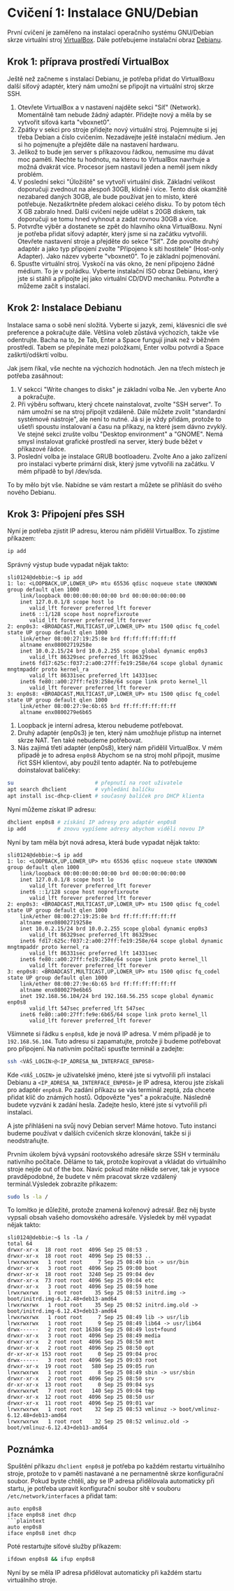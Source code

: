 # Cvičení 1: Instalace GNU/Debian

První  cvičení je zaměřeno na instalaci operačního systému GNU/Debian skrze virtuální stroj [VirtualBox](https://www.virtualbox.org/). Dále potřebujeme instalační obraz [Debianu](https://www.debian.org/).

## Krok 1: příprava prostředí VirtualBox

Ještě než začneme s instalací Debianu, je potřeba přidat do VirtualBoxu další síťový adaptér, který nám umožní se připojit na virtuální stroj skrze SSH.

1. Otevřete VirtualBox a v nastavení najděte sekci "Síť" (Network). Momentálně tam nebude žádný adaptér. Přidejte nový a měla by se vytvořit síťová karta "vboxnet0".
2. Zpátky v sekci pro stroje přidejte nový virtuální stroj. Pojemnujte si jej třeba Debian a číslo cvičením. Nezadávejte ještě instalační médium. Jen si ho pojmenujte a přejděte dále na nastavení hardwaru.
3. Jelikož to bude jen server s příkazovou řádkou, nemusíme mu dávat moc paměti. Nechte tu hodnotu, na kterou to VirtualBox navrhuje a možná dvakrát více. Procesor jsem nastavil jeden a neměl jsem nikdy problém.
4. V poslední sekci "Úložiště" se vytvoří virtuální disk. Základní velikost doporučuji zvednout na alespoň 30GB, klidně i více. Tento disk okamžitě nezabared daných 30GB, ale bude používat jen to místo, které potřebuje. Nezaškrtněte předem alokaci celého disku. To by potom těch X GB zabralo hned. Další cvičení nejde udělat s 20GB diskem, tak doporučuji se tomu hned vyhnout a zadat rovnou 30GB a více.
5. Potvrďte výběr a dostanete se zpět do hlavního okna VirtualBoxu. Nyní je potřeba přidat síťový adaptér, který jsme si na začátku vytvořili. Otevřete nastavení stroje a přejděte do sekce "Síť". Zde povolte druhý adaptér a jako typ připojení zvolte "Připojeno k síti hostitele" (Host-only Adapter). Jako název vyberte "vboxnet0". To je základní pojmenování.
6. Spusťte virtuální stroj. Vyskočí na vás okno, že není připojeno žádné médium. To je v pořádku. Vyberte instalační ISO obraz Debianu, který jste si stáhli a připojte jej jako virtuální CD/DVD mechaniku. Potvrďte a můžeme začít s instalací.

## Krok 2: Instalace Debianu

Instalace sama o sobě není složitá. Vyberte si jazyk, zemi, klávesnici dle své preference a pokračujte dále. Většina voleb zůstává výchozích, takže vše odentrujte. Bacha na to, že Tab, Enter a Space fungují jinak než v běžném prostředí. Tabem se přepínáte mezi položkami, Enter volbu potvrdí a Space zaškrtí/odškrtí volbu.

Jak jsem říkal, vše nechte na výchozích hodnotách. Jen na třech místech je potřeba zasáhnout:

1. V sekcci "Write changes to disks" je základní volba Ne. Jen vyberte Ano a pokračujte.
2. Při výběru softwaru, který chcete nainstalovat, zvolte "SSH server". To nám umožní se na stroj připojit vzdáleně. Dále můžete zvolit "standardní systémové nástroje", ale není to nutné. Já si je vždy přidám, protože to ušetři spoustu instalovaní a času na příkazy, na které jsem dávno zvyklý.
Ve stejné sekci zrušte volbu "Desktop environment" a "GNOME". Nemá smysl instalovat grafické prostředí na server, který bude běžet v příkazové řádce.
3. Poslední volba je instalace GRUB bootloaderu. Zvolte Ano a jako zařízení pro instalaci vyberte primární disk, který jsme vytvořili na začátku. V mém případě to byl /dev/sda.

To by mělo být vše. Nabídne se vám restart a můžete se přihlásit do svého nového Debianu.

## Krok 3: Připojení přes SSH

Nyní je potřeba zjistit IP adresu, kterou nám přidělil VirtualBox. To zjistíme příkazem:

```bash
ip add
```

Správný výstup bude vypadat nějak takto:

```plaintext
sli0124@debbie:~$ ip add
1: lo: <LOOPBACK,UP,LOWER_UP> mtu 65536 qdisc noqueue state UNKNOWN group default qlen 1000
    link/loopback 00:00:00:00:00:00 brd 00:00:00:00:00:00
    inet 127.0.0.1/8 scope host lo
       valid_lft forever preferred_lft forever
    inet6 ::1/128 scope host noprefixroute 
       valid_lft forever preferred_lft forever
2: enp0s3: <BROADCAST,MULTICAST,UP,LOWER_UP> mtu 1500 qdisc fq_codel state UP group default qlen 1000
    link/ether 08:00:27:19:25:8e brd ff:ff:ff:ff:ff:ff
    altname enx08002719258e
    inet 10.0.2.15/24 brd 10.0.2.255 scope global dynamic enp0s3
       valid_lft 86329sec preferred_lft 86329sec
    inet6 fd17:625c:f037:2:a00:27ff:fe19:258e/64 scope global dynamic mngtmpaddr proto kernel_ra 
       valid_lft 86331sec preferred_lft 14331sec
    inet6 fe80::a00:27ff:fe19:258e/64 scope link proto kernel_ll 
       valid_lft forever preferred_lft forever
3: enp0s8: <BROADCAST,MULTICAST,UP,LOWER_UP> mtu 1500 qdisc fq_codel state UP group default qlen 1000
    link/ether 08:00:27:9e:6b:65 brd ff:ff:ff:ff:ff:ff
    altname enx0800279e6b65
```

1. Loopback je interní adresa, kterou nebudeme potřebovat.  
2. Druhý adaptér (enp0s3) je ten, který nám umožňuje přístup na internet skrze NAT. Ten také nebudeme potřebovat.
3. Nás zajímá třetí adaptér (enp0s8), který nám přidělil VirtualBox. V mém případě je to adresa `enp0s8` Abychom se na stroj mohl připojit, musíme říct SSH klientovi, aby použil tento adaptér. Na to potřebujeme doinstalovat balíčeky:

```bash
su                          # přepnutí na root uživatele
apt search dhclient         # vyhledání balíčku
apt install isc-dhcp-client # současný balíček pro DHCP klienta
```

Nyní můžeme získat IP adresu:

```bash
dhclient enp0s8 # získání IP adresy pro adaptér enp0s8
ip add          # znovu vypíšeme adresy abychom viděli novou IP
```

Nyní by tam měla být nová adresa, která bude vypadat nějak takto:

```plaintext
sli0124@debbie:~$ ip add
1: lo: <LOOPBACK,UP,LOWER_UP> mtu 65536 qdisc noqueue state UNKNOWN group default qlen 1000
    link/loopback 00:00:00:00:00:00 brd 00:00:00:00:00:00
    inet 127.0.0.1/8 scope host lo
       valid_lft forever preferred_lft forever
    inet6 ::1/128 scope host noprefixroute 
       valid_lft forever preferred_lft forever
2: enp0s3: <BROADCAST,MULTICAST,UP,LOWER_UP> mtu 1500 qdisc fq_codel state UP group default qlen 1000
    link/ether 08:00:27:19:25:8e brd ff:ff:ff:ff:ff:ff
    altname enx08002719258e
    inet 10.0.2.15/24 brd 10.0.2.255 scope global dynamic enp0s3
       valid_lft 86329sec preferred_lft 86329sec
    inet6 fd17:625c:f037:2:a00:27ff:fe19:258e/64 scope global dynamic mngtmpaddr proto kernel_ra 
       valid_lft 86331sec preferred_lft 14331sec
    inet6 fe80::a00:27ff:fe19:258e/64 scope link proto kernel_ll 
       valid_lft forever preferred_lft forever
3: enp0s8: <BROADCAST,MULTICAST,UP,LOWER_UP> mtu 1500 qdisc fq_codel state UP group default qlen 1000
    link/ether 08:00:27:9e:6b:65 brd ff:ff:ff:ff:ff:ff
    altname enx0800279e6b65
    inet 192.168.56.104/24 brd 192.168.56.255 scope global dynamic enp0s8
       valid_lft 547sec preferred_lft 547sec
    inet6 fe80::a00:27ff:fe9e:6b65/64 scope link proto kernel_ll 
       valid_lft forever preferred_lft forever
```

Všimnete si řádku s `enp0s8`, kde je nová IP adresa. V mém případě je to `192.168.56.104`. Tuto adresu si zapamatujte, protože ji budeme potřebovat pro připojení. Na nativním počítači spusťte terminál a zadejte:

```bash
ssh <VÁŠ_LOGIN>@<IP_ADRESA_NA_INTERFACE_ENP0S8>
```

Kde `<VÁŠ_LOGIN>` je uživatelské jméno, které jste si vytvořili při instalaci Debianu a `<IP_ADRESA_NA_INTERFACE_ENP0S8>` je IP adresa, kterou jste získali pro adaptér `enp0s8`. Po zadání příkazu se vás terminál zeptá, zda chcete přidat klíč do známých hostů. Odpovězte "yes" a pokračujte. Následně budete vyzváni k zadání hesla. Zadejte heslo, které jste si vytvořili při instalaci.

A jste přihlášeni na svůj nový Debian server! Máme hotovo. Tuto instanci budeme používat v dalších cvičeních skrze klonování, takže si ji neodstraňujte.

Prvním úkolem bývá vypsání rootovského adresáře skrze SSH v terminálu nativního počítače. Děláme to tak, protože kopírovat a vkládat do virtuálního stroje nejde out of the box. Navíc pokud máte někde server, tak je vysoce pravděpodobné, že budete v něm pracovat skrze vzdálený terminál.Výsledek zobrazíte příkazem:

```bash
sudo ls -la /
```

To lomítko je důležité, protože znamená kořenový adresář. Bez něj byste vypsali obsah vašeho domovského adresáře. Výsledek by měl vypadat nějak takto:

```plaintext
sli0124@debbie:~$ ls -la /
total 64
drwxr-xr-x  18 root root  4096 Sep 25 08:53 .
drwxr-xr-x  18 root root  4096 Sep 25 08:53 ..
lrwxrwxrwx   1 root root     7 Sep 25 08:49 bin -> usr/bin
drwxr-xr-x   3 root root  4096 Sep 25 09:00 boot
drwxr-xr-x  18 root root  3240 Sep 25 09:04 dev
drwxr-xr-x  73 root root  4096 Sep 25 09:04 etc
drwxr-xr-x   3 root root  4096 Sep 25 08:59 home
lrwxrwxrwx   1 root root    35 Sep 25 08:53 initrd.img -> boot/initrd.img-6.12.48+deb13-amd64
lrwxrwxrwx   1 root root    35 Sep 25 08:52 initrd.img.old -> boot/initrd.img-6.12.43+deb13-amd64
lrwxrwxrwx   1 root root     7 Sep 25 08:49 lib -> usr/lib
lrwxrwxrwx   1 root root     9 Sep 25 08:49 lib64 -> usr/lib64
drwx------   2 root root 16384 Sep 25 08:49 lost+found
drwxr-xr-x   3 root root  4096 Sep 25 08:49 media
drwxr-xr-x   2 root root  4096 Sep 25 08:50 mnt
drwxr-xr-x   2 root root  4096 Sep 25 08:50 opt
dr-xr-xr-x 153 root root     0 Sep 25 09:04 proc
drwx------   3 root root  4096 Sep 25 09:03 root
drwxr-xr-x  19 root root   580 Sep 25 09:05 run
lrwxrwxrwx   1 root root     8 Sep 25 08:49 sbin -> usr/sbin
drwxr-xr-x   2 root root  4096 Sep 25 08:50 srv
dr-xr-xr-x  13 root root     0 Sep 25 09:04 sys
drwxrwxrwt   7 root root   140 Sep 25 09:04 tmp
drwxr-xr-x  12 root root  4096 Sep 25 08:50 usr
drwxr-xr-x  11 root root  4096 Sep 25 09:01 var
lrwxrwxrwx   1 root root    32 Sep 25 08:53 vmlinuz -> boot/vmlinuz-6.12.48+deb13-amd64
lrwxrwxrwx   1 root root    32 Sep 25 08:52 vmlinuz.old -> boot/vmlinuz-6.12.43+deb13-amd64
```

## Poznámka

Spuštění příkazu `dhclient enp0s8` je potřeba po každém restartu virtuálního stroje, protože to v paměti nastavané a ne pernamentně skrze konfigurační soubor. Pokud byste chtěli, aby se IP adresa přidělovala automaticky při startu, je potřeba upravit konfigurační soubor sítě v souboru `/etc/network/interfaces` a přidat tam:

```plaintext
auto enp0s8
iface enp0s8 inet dhcp
```plaintext
auto enp0s8
iface enp0s8 inet dhcp
```

Poté restartujte síťové služby příkazem:

```bash
ifdown enp0s8 && ifup enp0s8
```

Nyní by se měla IP adresa přidělovat automaticky při každém startu virtuálního stroje.
